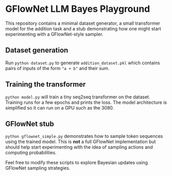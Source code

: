 # GFlowNet LLM Bayes Playground

This repository contains a minimal dataset generator, a small transformer model for the addition task and a stub demonstrating how one might start experimenting with a GFlowNet-style sampler.

## Dataset generation

Run `python dataset.py` to generate `addition_dataset.pkl` which contains pairs of inputs of the form `"a + b"` and their sum.

## Training the transformer

`python model.py` will train a tiny seq2seq transformer on the dataset. Training runs for a few epochs and prints the loss. The model architecture is simplified so it can run on a GPU such as the 3080.

## GFlowNet stub

`python gflownet_simple.py` demonstrates how to sample token sequences using the trained model. This is **not** a full GFlowNet implementation but should help start experimenting with the idea of sampling actions and computing probabilities.

Feel free to modify these scripts to explore Bayesian updates using GFlowNet sampling strategies.
